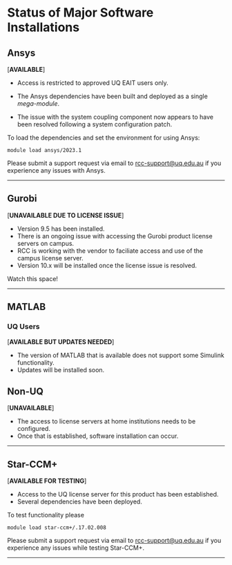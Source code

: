 # Status of Major Software Installations

## Ansys 

[**AVAILABLE**]

* Access is restricted to approved UQ EAIT users only.

* The Ansys dependencies have been built and deployed as a single *mega-module*.
* The issue with the system coupling component now appears to have been resolved following a system configuration patch.
 
To load the dependencies and set the environment for using Ansys:

`module load ansys/2023.1` 

Please submit a support request via email to rcc-support@uq.edu.au if you experience any issues with Ansys.

___
## Gurobi

[**UNAVAILABLE DUE TO LICENSE ISSUE**]

* Version 9.5 has been installed.
* There is an ongoing issue with accessing the Gurobi product license servers on campus.
* RCC is working with the vendor to faciliate access and use of the campus license server.
* Version 10.x will be installed once the license issue is resolved. 

Watch this space!
___
## MATLAB 

### UQ Users

[**AVAILABLE BUT UPDATES NEEDED**]

* The version of MATLAB that is available does not support some Simulink functionality.
* Updates will be installed soon.

## Non-UQ 

[**UNAVAILABLE**]

* The access to license servers at home institutions needs to be configured.
* Once that is established, software installation can occur.
___
## Star-CCM+

[**AVAILABLE FOR TESTING**]

* Access to the UQ license server for this product has been established.
* Several dependencies have been deployed.

To test functionality please 

`module load star-ccm+/.17.02.008`

Please submit a support request via email to rcc-support@uq.edu.au if you experience any issues while testing Star-CCM+.

___
